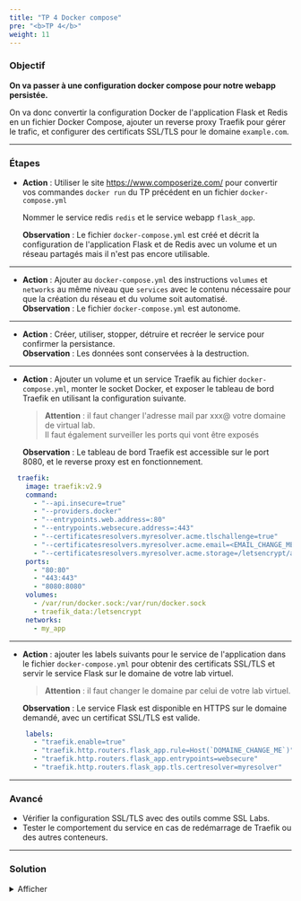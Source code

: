 ```yaml
---
title: "TP 4 Docker compose"
pre: "<b>TP 4</b>"
weight: 11
---
```


### Objectif

**On va passer à une configuration docker compose pour notre webapp persistée.**

On va donc convertir la configuration Docker de l'application Flask et Redis en un fichier Docker Compose, ajouter un reverse proxy Traefik pour gérer le trafic, et configurer des certificats SSL/TLS pour le domaine `example.com`.

--- 

### Étapes 


- **Action** : Utiliser le site https://www.composerize.com/ pour convertir vos commandes `docker run` du TP précédent en un fichier `docker-compose.yml`     
  
  Nommer le service redis `redis` et le service webapp `flask_app`.    
  
  **Observation** : Le fichier `docker-compose.yml` est créé et décrit la configuration de l'application Flask et de Redis avec un volume et un réseau partagés mais il n'est pas encore utilisable.


--- 


- **Action** : Ajouter au `docker-compose.yml` des instructions `volumes` et `networks` au même niveau que `services` avec le contenu nécessaire pour que la création du réseau et du volume soit automatisé.    
  **Observation** : Le fichier `docker-compose.yml` est autonome.
 
--- 


- **Action** : Créer, utiliser, stopper, détruire et recréer le service pour confirmer la persistance.     
  **Observation** : Les données sont conservées à la destruction.
 

--- 

- **Action** : Ajouter un volume et un service Traefik au fichier `docker-compose.yml`, monter le socket Docker, et exposer le tableau de bord Traefik en utilisant la configuration suivante.  
  > **Attention** : il faut changer l'adresse mail par xxx@ votre domaine de virtual lab.  
  > Il faut également surveiller les ports qui vont être exposés  
   
  **Observation** : Le tableau de bord Traefik est accessible sur le port 8080, et le reverse proxy est en fonctionnement.

```yaml
  traefik:
    image: traefik:v2.9
    command:
      - "--api.insecure=true"
      - "--providers.docker"
      - "--entrypoints.web.address=:80"
      - "--entrypoints.websecure.address=:443"
      - "--certificatesresolvers.myresolver.acme.tlschallenge=true"
      - "--certificatesresolvers.myresolver.acme.email=<EMAIL_CHANGE_ME>"
      - "--certificatesresolvers.myresolver.acme.storage=/letsencrypt/acme.json"
    ports:
      - "80:80"
      - "443:443"
      - "8080:8080"
    volumes:
      - /var/run/docker.sock:/var/run/docker.sock
      - traefik_data:/letsencrypt
    networks:
      - my_app

```

--- 

- **Action** : ajouter les labels suivants pour le service de l'application dans le fichier `docker-compose.yml` pour obtenir des certificats SSL/TLS et servir le service Flask sur le domaine de votre lab virtuel.  

  > **Attention** : il faut changer le domaine par celui de votre lab virtuel.  

  **Observation** : Le service Flask est disponible en HTTPS sur le domaine demandé, avec un certificat SSL/TLS est valide.
   
```yaml
    labels:
      - "traefik.enable=true"
      - "traefik.http.routers.flask_app.rule=Host(`DOMAINE_CHANGE_ME`)"
      - "traefik.http.routers.flask_app.entrypoints=websecure"
      - "traefik.http.routers.flask_app.tls.certresolver=myresolver"
```

--- 

### Avancé 

- Vérifier la configuration SSL/TLS avec des outils comme SSL Labs.
- Tester le comportement du service en cas de redémarrage de Traefik ou des autres conteneurs.


--- 

### Solution 

<details><summary>Afficher</summary>

- Créer un fichier `docker-compose.yml` :

  ```yaml
  version: '3.8'

  services:
    redis:
      image: redis
      volumes:
        - redis_data:/data
      networks:
        - my_app

    flask_app:
      image: myfirstapp:1.0
      environment:
        - REDIS_HOST=redis
      networks:
        - my_app
      labels:
        - "traefik.enable=true"
        - "traefik.http.routers.flask_app.rule=Host(`example.com`)"
        - "traefik.http.routers.flask_app.entrypoints=websecure"
        - "traefik.http.routers.flask_app.tls.certresolver=myresolver"
      depends_on:
        - redis

    traefik:
      image: traefik:v2.9
      command:
        - "--api.insecure=true"
        - "--providers.docker"
        - "--entrypoints.web.address=:80"
        - "--entrypoints.websecure.address=:443"
        - "--certificatesresolvers.myresolver.acme.tlschallenge=true"
        - "--certificatesresolvers.myresolver.acme.email=support@example.com"
        - "--certificatesresolvers.myresolver.acme.storage=/letsencrypt/acme.json"
      ports:
        - "80:80"
        - "443:443"
        - "8080:8080"
      volumes:
        - /var/run/docker.sock:/var/run/docker.sock
        - traefik_data:/letsencrypt
      networks:
        - my_app

  volumes:
    redis_data:
    traefik_data:

  networks:
    my_app:
  ```

- Lancer tous les services avec Docker Compose :  
  ```bash
  docker-compose up -d
  ```  

</details>